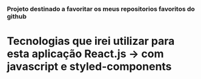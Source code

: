 ### Projeto destinado a favoritar os meus repositorios favoritos do github

# Tecnologias que irei utilizar para esta aplicação React.js -> com javascript e styled-components

### 
